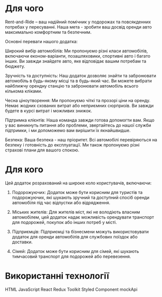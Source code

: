 # Для чого

Rent-and-Ride  – ваш надійний помічник у подорожах та повсякденних потребах у пересуванні. Наша мета - зробити ваш досвід оренди авто максимально комфортним та безпечним.

Основні переваги нашого додатка:

Широкий вибір автомобілів: Ми пропонуємо різні класи автомобілів, включаючи економ-варіанти, позашляховики, спортивні авто і багато інших. Ви завжди знайдете авто, яке відповідає вашим потребам та бюджету.

Зручність та доступність: Наш додаток дозволяє знайти та забронювати автомобіль в будь-якому місці та в будь-який час. Ви можете вибрати найближчу орендну станцію та забронювати автомобіль всього кількома кліками.

Чесна ціноутворення: Ми пропонуємо чіткі та прозорі ціни на оренду. Немає жодних схованих витрат або неприємних сюрпризів. Ви завжди будете в курсі витрат і можливих знижок.

Підтримка клієнтів: Наша команда завжди готова допомогти вам. Якщо у вас виникнуть питання або проблеми, звертайтесь до нашої служби підтримки, і ми допоможемо вам вирішити їх якнайшвидше.

Безпека: Ваша безпека - наш пріоритет. Всі автомобілі перевіряються на безпеку і готовність до експлуатації. Ми також пропонуємо різні страхові плани для вашого спокою.


# Для кого


Цей додаток розрахований на широке коло користувачів, включаючи:

1. Подорожуючих: Додаток може бути корисним для туристів та подорожуючих, які шукають зручний та доступний спосіб оренди автомобіля під час відпустки або відрядження.

2. Міських жителів: Для жителів міст, які не володіють власним автомобілем, цей додаток надає можливість орендувати транспорт для подорожей, покупок або інших потреб у місті.

3. Підприємців: Підприємці та бізнесмени можуть використовувати додаток для оренди автомобілів для службових поїздок або доставки.

4. Сімей: Додаток може бути корисним для сімей, які шукають тимчасовий транспорт для подорожей або перевезення.


# Використанні технології 

HTML
JavaScript
React
Redux Toolkit
Styled Component
mockApi
